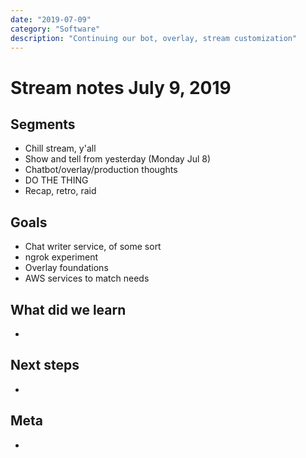 ```yaml
---
date: "2019-07-09"
category: "Software"
description: "Continuing our bot, overlay, stream customization"
---
```


# Stream notes July 9, 2019

## Segments

- Chill stream, y'all
- Show and tell from yesterday (Monday Jul 8)
- Chatbot/overlay/production thoughts
- DO THE THING
- Recap, retro, raid

## Goals

- Chat writer service, of some sort
- ngrok experiment
- Overlay foundations
- AWS services to match needs

## What did we learn

-

## Next steps

-

## Meta

-
